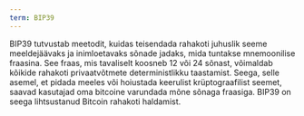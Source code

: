 ```yaml
---
term: BIP39
---
```


BIP39 tutvustab meetodit, kuidas teisendada rahakoti juhuslik seeme meeldejäävaks ja inimloetavaks sõnade jadaks, mida tuntakse mnemoonilise fraasina. See fraas, mis tavaliselt koosneb 12 või 24 sõnast, võimaldab kõikide rahakoti privaatvõtmete deterministlikku taastamist. Seega, selle asemel, et pidada meeles või hoiustada keerulist krüptograafilist seemet, saavad kasutajad oma bitcoine varundada mõne sõnaga fraasiga. BIP39 on seega lihtsustanud Bitcoin rahakoti haldamist.